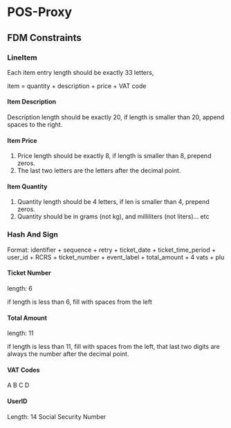 # POS-Proxy




## FDM Constraints

### LineItem

Each item entry length should be exactly 33 letters,

item = quantity + description + price + VAT code


#### Item Description

Description length should be exactly 20, if length is smaller than 20, append spaces to the right.


#### Item Price

 1. Price length should be exactly 8, if length is smaller than 8, prepend zeros.
 2. The last two letters are the letters after the decimal point.


#### Item Quantity

 1. Quantity length should be 4 letters, if len is smaller than 4, prepend zeros.
 2. Quantity should be in grams (not kg), and milliliters (not liters)... etc

### Hash And Sign

Format: identifier + sequence + retry + ticket_date + ticket_time_period + user_id + RCRS + ticket_number + event_label + total_amount + 4 vats + plu

#### Ticket Number

length: 6 

if length is less than 6, fill with spaces from the left

#### Total Amount

length: 11

if length is less than 11, fill with spaces from the left,
that last two digits are always the number after the decimal point.

#### VAT Codes

A
B
C
D

#### UserID

Length: 14
Social Security Number


